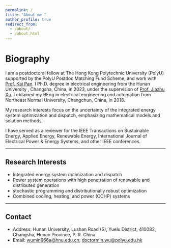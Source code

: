```yaml
---
permalink: /
title: "About me "
author_profile: true
redirect_from: 
  - /about/
  - /about.html
---
```


# **Biography**

I am a postdoctoral fellow at The Hong Kong Polytechnic University (PolyU) supported by the PolyU Postdoc Matching Fund Scheme, and work with [Prof. Kai Pan](https://sites.google.com/view/kaipanuf/home?authuser=0). I Ph.D. degree in electrical engineering from the Hunan University , Changsha, China, in 2023, under the supervision of [Prof. Jiazhu Xu](https://scholargps.com/scholars/77776794750243/jiazhu-xu). I obtained my BEng in electrical engineering and automation from Northeast Normal University, Changchun, China, in 2018.

My research interests focus on the uncertainty of the integrated energy system optimization and dispatch, emphasizing mathematical models and solution methods.

I have served as a reviewer for the IEEE Transactions on Sustainable Energy, Applied Energy, Renewable Energy, International Journal of Electrical Power & Energy Systems, and other IEEE conferences.

---

## **Research Interests**
- Integrated energy system optimization and dispatch  
- Power system operations with high penetration of renewable and distributed generation  
- stochastic programming and distributionally robust optimization 
- Combined cooling, heating, and power (CCHP) systems  

---

## **Contact**
- Address: Hunan University, Lushan Road (S), Yuelu District, 410082, Changsha, Hunan Province, P. R. China  
- Email: wumin666a@hnu.edu.cn; doctormin.wu@polyu.edu.hk

